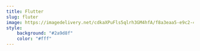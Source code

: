 ```yaml
---
title: Flutter
slug: fluter
image: https://imagedelivery.net/cdkaXPuFls5qlrh3GM4hfA/f8a3eaa5-e9c2-455f-d301-43fc77fee200/large
style:
    background: "#2a9d8f"
    color: "#fff"
---
```

